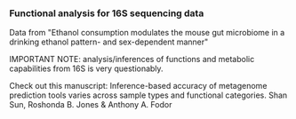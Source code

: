 ### Functional analysis for 16S sequencing data

Data from "Ethanol consumption modulates the mouse gut microbiome in a drinking ethanol pattern- and sex-dependent manner"

IMPORTANT NOTE: analysis/inferences of functions and metabolic capabilities from 16S is very questionably.

Check out this manuscript: Inference-based accuracy of metagenome prediction tools varies across sample types and functional categories. Shan Sun, Roshonda B. Jones & Anthony A. Fodor 

